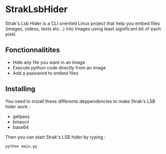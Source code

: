 # StrakLsbHider
Strak's Lsb Hider is a CLI oriented Linux project that help you embed files (images, videos, texts etc...) into Images using least significant bit of each pixel.

## Fonctionnalitites

* Hide any file you want in an image
* Execute python code directly from an image
* Add a password to embed files

## Installing

You need to install these differents deppendencies to make Strak's LSB hider work : 
* getpass
* binascii
* base64

Then you can start Strak's LSB hider by typing : 

```
python main.py
```
